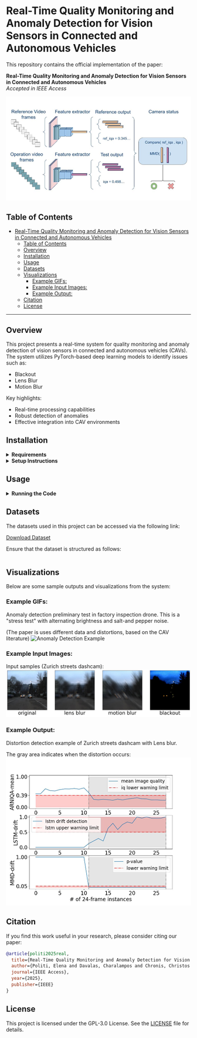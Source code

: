 # Real-Time Quality Monitoring and Anomaly Detection for Vision Sensors in Connected and Autonomous Vehicles

This repository contains the official implementation of the paper:

**Real-Time Quality Monitoring and Anomaly Detection for Vision Sensors in Connected and Autonomous Vehicles**  
*Accepted in IEEE Access*

![Anomaly Detection Example](optics.jpg)

## Table of Contents
- [Real-Time Quality Monitoring and Anomaly Detection for Vision Sensors in Connected and Autonomous Vehicles](#real-time-quality-monitoring-and-anomaly-detection-for-vision-sensors-in-connected-and-autonomous-vehicles)
  - [Table of Contents](#table-of-contents)
  - [Overview](#overview)
  - [Installation](#installation)
  - [Usage](#usage)
  - [Datasets](#datasets)
  - [Visualizations](#visualizations)
    - [Example GIFs:](#example-gifs)
    - [Example Input Images:](#example-input-images)
    - [Example Output:](#example-output)
  - [Citation](#citation)
  - [License](#license)

---

## Overview
This project presents a real-time system for quality monitoring and anomaly detection of vision sensors in connected and autonomous vehicles (CAVs). The system utilizes PyTorch-based deep learning models to identify issues such as:
- Blackout
- Lens Blur
- Motion Blur

Key highlights:
- Real-time processing capabilities
- Robust detection of anomalies
- Effective integration into CAV environments

## Installation

<details>
<summary><b>Requirements</b></summary>

- Python 3.8+
- PyTorch  
- Additional dependencies listed in `requirements.txt`

</details>

<details>
<summary><b>Setup Instructions</b></summary>

1. Clone the repository:
   ```bash
   git clone https://github.com/icsa-hua/archimedes-optics.git
   cd archimedes-optics
   ```
2. Create a virtual environment, such as venv or conda (optional but recommended):
   ```bash
   python -m venv venv
   source venv/bin/activate
   ```
3. Install the dependencies:
   ```bash
   pip install -r requirements.txt
   ```

</details>

## Usage

<details>
<summary><b>Running the Code</b></summary>

1. Ensure that the required dataset(s) are downloaded and accessible.
2. Run the bash script for training or evaluation (customizable and suitable for mass testing):
   ```bash
   chmod +x run_all_tests.sh
   ./run_all_tests.sh
   ```
3. For additional options, refer to the help menu:
   ```bash
   python main.py --help
   ```

</details>

## Datasets
The datasets used in this project can be accessed via the following link: 

[Download Dataset](https://drive.google.com/your-dataset-link)

Ensure that the dataset is structured as follows:
```

```

## Visualizations
Below are some sample outputs and visualizations from the system:

### Example GIFs:
Anomaly detection preliminary test in factory inspection drone. This is a "stress test" with alternating brightness and salt-and pepper noise. 

(The paper is uses different data and distortions, based on the CAV literature)
![Anomaly Detection Example](demo_last_distort.gif)

### Example Input Images:
Input samples (Zurich streets dashcam):
![Example input](samples.jpg)

### Example Output:

Distortion detection example of Zurich streets dashcam with Lens blur. 

The gray area indicates when the distortion occurs:
![Example Output](zurich_lens_blur.jpg)

## Citation
If you find this work useful in your research, please consider citing our paper:

```bibtex
@article{politi2025real,
  title={Real-Time Quality Monitoring and Anomaly Detection for Vision Sensors in Connected and Autonomous Vehicles},
  author={Politi, Elena and Davalas, Charalampos and Chronis, Christos and Dimitrakopoulos, George and Michail, Dimitrios and Varlamis, Iraklis},
  journal={IEEE Access},
  year={2025},
  publisher={IEEE}
}

```
## License
This project is licensed under the GPL-3.0 License. See the [LICENSE](LICENSE) file for details.
